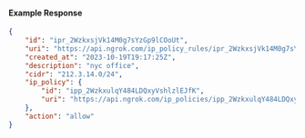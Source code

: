 <!-- Code generated for API Clients. DO NOT EDIT. -->

#### Example Response

```json
{
	"id": "ipr_2WzkxsjVk14M0g7sYzGp9lCOoUt",
	"uri": "https://api.ngrok.com/ip_policy_rules/ipr_2WzkxsjVk14M0g7sYzGp9lCOoUt",
	"created_at": "2023-10-19T19:17:25Z",
	"description": "nyc office",
	"cidr": "212.3.14.0/24",
	"ip_policy": {
		"id": "ipp_2WzkxulqY484LDQxyVshlzlEJfK",
		"uri": "https://api.ngrok.com/ip_policies/ipp_2WzkxulqY484LDQxyVshlzlEJfK"
	},
	"action": "allow"
}
```
